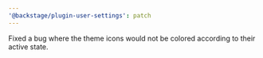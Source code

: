 ```yaml
---
'@backstage/plugin-user-settings': patch
---
```


Fixed a bug where the theme icons would not be colored according to their active state.
